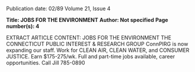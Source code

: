 Publication date: 02/89
Volume 21, Issue 4

**Title: JOBS FOR THE ENVIRONMENT**
**Author: Not specified**
**Page number(s): 4**

EXTRACT ARTICLE CONTENT:
JOBS 
FOR THE ENVIRONMENT 
THE CONNECTICUT 
PUBLIC INTEREST & 
RESEARCH GROUP 
ConnPIRG is now expanding our 
staff. Work for CLEAN AIR, 
CLEAN WATER, and 
CONSUMER JUSTICE. Earn 
$175-275/wk. Full and part-time jobs 
available, career opportunities. 
Call Jill 785-0890